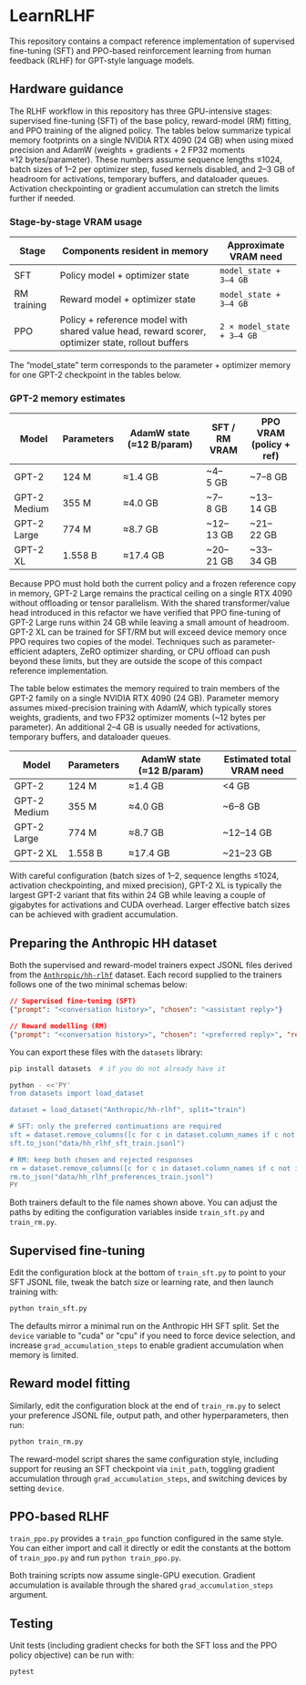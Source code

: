 # LearnRLHF

This repository contains a compact reference implementation of supervised fine-tuning (SFT) and PPO-based reinforcement learning from human feedback (RLHF) for GPT-style language models.

## Hardware guidance

The RLHF workflow in this repository has three GPU-intensive stages: supervised fine-tuning (SFT) of the base policy, reward-model (RM) fitting, and PPO training of the aligned policy. The tables below summarize typical memory footprints on a single NVIDIA RTX 4090 (24 GB) when using mixed precision and AdamW (weights + gradients + 2 FP32 moments ≈12 bytes/parameter). These numbers assume sequence lengths ≤1024, batch sizes of 1–2 per optimizer step, fused kernels disabled, and 2–3 GB of headroom for activations, temporary buffers, and dataloader queues. Activation checkpointing or gradient accumulation can stretch the limits further if needed.

### Stage-by-stage VRAM usage

| Stage        | Components resident in memory | Approximate VRAM need |
|--------------|--------------------------------|-----------------------|
| SFT          | Policy model + optimizer state | `model_state + 3–4 GB` |
| RM training  | Reward model + optimizer state | `model_state + 3–4 GB` |
| PPO          | Policy + reference model with shared value head, reward scorer, optimizer state, rollout buffers | `2 × model_state + 3–4 GB` |

The “model_state” term corresponds to the parameter + optimizer memory for one GPT-2 checkpoint in the tables below.

### GPT-2 memory estimates

| Model        | Parameters | AdamW state (≈12 B/param) | SFT / RM VRAM | PPO VRAM (policy + ref) |
|--------------|------------|---------------------------|---------------|-------------------------|
| GPT-2        | 124 M      | ≈1.4 GB                  | ~4–5 GB       | ~7–8 GB                 |
| GPT-2 Medium | 355 M      | ≈4.0 GB                  | ~7–8 GB       | ~13–14 GB               |
| GPT-2 Large  | 774 M      | ≈8.7 GB                  | ~12–13 GB     | ~21–22 GB               |
| GPT-2 XL     | 1.558 B    | ≈17.4 GB                 | ~20–21 GB     | ~33–34 GB               |

Because PPO must hold both the current policy and a frozen reference copy in memory, GPT-2 Large remains the practical ceiling on a single RTX 4090 without offloading or tensor parallelism. With the shared transformer/value head introduced in this refactor we have verified that PPO fine-tuning of GPT-2 Large runs within 24 GB while leaving a small amount of headroom. GPT-2 XL can be trained for SFT/RM but will exceed device memory once PPO requires two copies of the model. Techniques such as parameter-efficient adapters, ZeRO optimizer sharding, or CPU offload can push beyond these limits, but they are outside the scope of this compact reference implementation.

The table below estimates the memory required to train members of the GPT-2 family on a single NVIDIA RTX 4090 (24 GB). Parameter memory assumes mixed-precision training with AdamW, which typically stores weights, gradients, and two FP32 optimizer moments (~12 bytes per parameter). An additional 2–4 GB is usually needed for activations, temporary buffers, and dataloader queues.

| Model        | Parameters | AdamW state (≈12 B/param) | Estimated total VRAM need |
|--------------|------------|---------------------------|---------------------------|
| GPT-2        | 124 M      | ≈1.4 GB                  | <4 GB                     |
| GPT-2 Medium | 355 M      | ≈4.0 GB                  | ~6–8 GB                  |
| GPT-2 Large  | 774 M      | ≈8.7 GB                  | ~12–14 GB                |
| GPT-2 XL     | 1.558 B    | ≈17.4 GB                 | ~21–23 GB                |

With careful configuration (batch sizes of 1–2, sequence lengths ≤1024, activation checkpointing, and mixed precision), GPT-2 XL is typically the largest GPT-2 variant that fits within 24 GB while leaving a couple of gigabytes for activations and CUDA overhead. Larger effective batch sizes can be achieved with gradient accumulation.

## Preparing the Anthropic HH dataset

Both the supervised and reward-model trainers expect JSONL files derived from the
[`Anthropic/hh-rlhf`](https://huggingface.co/datasets/Anthropic/hh-rlhf)
dataset. Each record supplied to the trainers follows one of the two minimal
schemas below:

```json
// Supervised fine-tuning (SFT)
{"prompt": "<conversation history>", "chosen": "<assistant reply>"}

// Reward modelling (RM)
{"prompt": "<conversation history>", "chosen": "<preferred reply>", "rejected": "<dispreferred reply>"}
```

You can export these files with the `datasets` library:

```bash
pip install datasets  # if you do not already have it

python - <<'PY'
from datasets import load_dataset

dataset = load_dataset("Anthropic/hh-rlhf", split="train")

# SFT: only the preferred continuations are required
sft = dataset.remove_columns([c for c in dataset.column_names if c not in {"prompt", "chosen"}])
sft.to_json("data/hh_rlhf_sft_train.jsonl")

# RM: keep both chosen and rejected responses
rm = dataset.remove_columns([c for c in dataset.column_names if c not in {"prompt", "chosen", "rejected"}])
rm.to_json("data/hh_rlhf_preferences_train.jsonl")
PY
```

Both trainers default to the file names shown above. You can adjust the paths by
editing the configuration variables inside `train_sft.py` and `train_rm.py`.

## Supervised fine-tuning

Edit the configuration block at the bottom of `train_sft.py` to point to your
SFT JSONL file, tweak the batch size or learning rate, and then launch training
with:

```bash
python train_sft.py
```

The defaults mirror a minimal run on the Anthropic HH SFT split. Set the
`device` variable to "cuda" or "cpu" if you need to force device selection, and
increase `grad_accumulation_steps` to enable gradient accumulation when memory
is limited.

## Reward model fitting

Similarly, edit the configuration block at the end of `train_rm.py` to select
your preference JSONL file, output path, and other hyperparameters, then run:

```bash
python train_rm.py
```

The reward-model script shares the same configuration style, including support
for reusing an SFT checkpoint via `init_path`, toggling gradient accumulation
through `grad_accumulation_steps`, and switching devices by setting `device`.

## PPO-based RLHF

`train_ppo.py` provides a `train_ppo` function configured in the same style. You
can either import and call it directly or edit the constants at the bottom of
`train_ppo.py` and run `python train_ppo.py`.

Both training scripts now assume single-GPU execution. Gradient accumulation is
available through the shared `grad_accumulation_steps` argument.

## Testing

Unit tests (including gradient checks for both the SFT loss and the PPO policy objective) can be run with:

```bash
pytest
```
